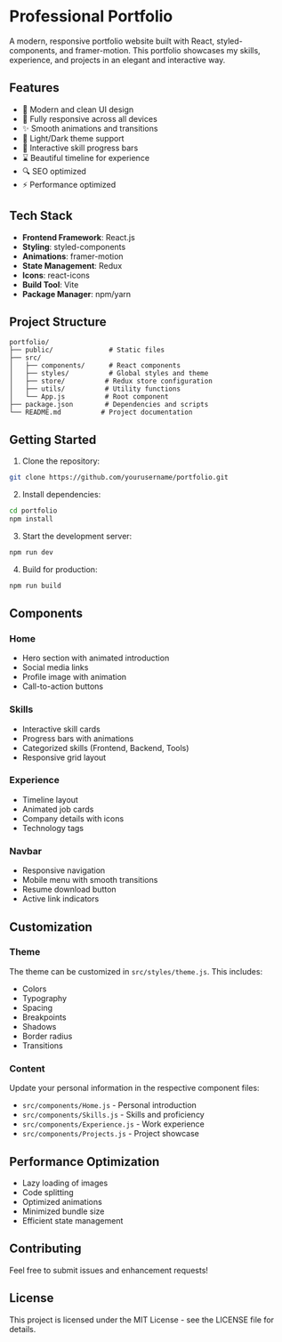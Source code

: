 # Professional Portfolio

A modern, responsive portfolio website built with React, styled-components, and framer-motion. This portfolio showcases my skills, experience, and projects in an elegant and interactive way.

## Features

- 🎨 Modern and clean UI design
- 📱 Fully responsive across all devices
- ✨ Smooth animations and transitions
- 🌙 Light/Dark theme support
- 🎯 Interactive skill progress bars
- ⌛ Beautiful timeline for experience
- 🔍 SEO optimized
- ⚡ Performance optimized

## Tech Stack

- **Frontend Framework**: React.js
- **Styling**: styled-components
- **Animations**: framer-motion
- **State Management**: Redux
- **Icons**: react-icons
- **Build Tool**: Vite
- **Package Manager**: npm/yarn

## Project Structure

```
portfolio/
├── public/              # Static files
├── src/
│   ├── components/      # React components
│   ├── styles/          # Global styles and theme
│   ├── store/          # Redux store configuration
│   ├── utils/          # Utility functions
│   └── App.js          # Root component
├── package.json        # Dependencies and scripts
└── README.md          # Project documentation
```

## Getting Started

1. Clone the repository:
```bash
git clone https://github.com/yourusername/portfolio.git
```

2. Install dependencies:
```bash
cd portfolio
npm install
```

3. Start the development server:
```bash
npm run dev
```

4. Build for production:
```bash
npm run build
```

## Components

### Home
- Hero section with animated introduction
- Social media links
- Profile image with animation
- Call-to-action buttons

### Skills
- Interactive skill cards
- Progress bars with animations
- Categorized skills (Frontend, Backend, Tools)
- Responsive grid layout

### Experience
- Timeline layout
- Animated job cards
- Company details with icons
- Technology tags

### Navbar
- Responsive navigation
- Mobile menu with smooth transitions
- Resume download button
- Active link indicators

## Customization

### Theme
The theme can be customized in `src/styles/theme.js`. This includes:
- Colors
- Typography
- Spacing
- Breakpoints
- Shadows
- Border radius
- Transitions

### Content
Update your personal information in the respective component files:
- `src/components/Home.js` - Personal introduction
- `src/components/Skills.js` - Skills and proficiency
- `src/components/Experience.js` - Work experience
- `src/components/Projects.js` - Project showcase

## Performance Optimization

- Lazy loading of images
- Code splitting
- Optimized animations
- Minimized bundle size
- Efficient state management

## Contributing

Feel free to submit issues and enhancement requests!

## License

This project is licensed under the MIT License - see the LICENSE file for details.
